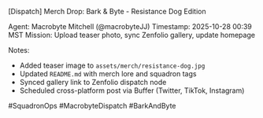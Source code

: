 [Dispatch] Merch Drop: Bark & Byte - Resistance Dog Edition

Agent: Macrobyte Mitchell (@macrobyteJJ)
Timestamp: 2025-10-28 00:39 MST
Mission: Upload teaser photo, sync Zenfolio gallery, update homepage

Notes:
- Added teaser image to `assets/merch/resistance-dog.jpg`
- Updated `README.md` with merch lore and squadron tags
- Synced gallery link to Zenfolio dispatch node
- Scheduled cross-platform post via Buffer (Twitter, TikTok, Instagram)

#SquadronOps #MacrobyteDispatch #BarkAndByte
